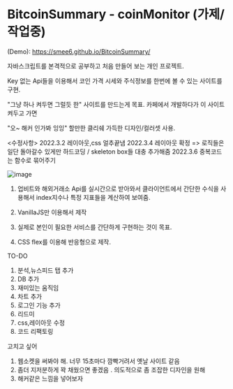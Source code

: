 # BitcoinSummary - coinMonitor (가제/작업중)

(Demo): https://smee6.github.io/BitcoinSummary/

자바스크립트를 본격적으로 공부하고 처음 만들어 보는 개인 프로젝트.

Key 없는 Api들을 이용해서 코인 가격 시세와 주식정보를 한번에 볼 수 있는 사이트를 구현.

"그냥 하나 켜두면 그럴듯 한" 사이트를 만드는게 목표. 카페에서 개발하다가 이 사이트 켜두고 가면

"오~ 해커 인가봐 잉잉" 할만한 클리쉐 가득한 디자인/컬러셋 사용.

<수정사항>
2022.3.2 레이아웃,css 얼추끝냄
2022.3.4 레이아웃 확정 => 로직들은 일단 돌아갈수 있게만 하드코딩 / skeleton box들 대충 추가해줌
2022.3.6 중복코드는 함수로 묶어주기





![image](https://user-images.githubusercontent.com/65226760/156519567-60689d8b-5bd1-4297-afb8-1d3dab6dd926.png)


1. 업비트와 해외거래소 Api를 실시간으로 받아와서 클라이언트에서 간단한 수식을 사용해서 index지수나 특정 지표들을 계산하여 보여줌.

2. VanillaJS만 이용해서 제작

3. 실제로 본인이 필요한 서비스를 간단하게 구현하는 것이 목표.

4. CSS flex를 이용해 반응형으로 제작.


TO-DO

1. 분석,뉴스피드 탭 추가
2. DB 추가
3. 재미있는 움직임
4. 차트 추가
5. 로그인 기능 추가
6. 리드미
7. css,레이아웃 수정
8. 코드 리팩토링


고치고 싶어

1. 웹소켓을 써봐야 해. 너무 15초마다 깜빡거려서 옛날 사이트 같음
2. 좀더 지저분하게 꽉 채웠으면 좋겠음 . 의도적으로 좀 조잡한 디자인을 원해
3. 해커같은 느낌을 넣어보자